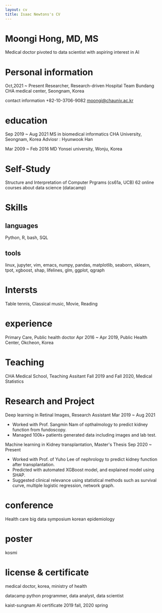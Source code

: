 ```yaml
---
layout: cv
title: Isaac Newtons's CV
---
```

# Moongi Hong, MD, MS
Medical doctor pivoted to data scientist with aspiring interest in AI

# Personal information
Oct,2021 ~ Present
Researcher, Research-driven Hospital Team
Bundang CHA medical center, Seongnam, Korea

contact information
+82-10-3706-9082
moongi@chauniv.ac.kr

# education
Sep 2019 ~ Aug 2021 
MS in biomedical informatics
CHA University, Seongnam, Korea
Adviosr : Hyunwook Han

Mar 2009 ~ Feb 2016
MD
Yonsei university, Wonju, Korea

# Self-Study
Structure and Interpretation of Computer Prgrams (cs61a, UCB)
62 online courses about data science (datacamp)

# Skills
## languages
Python, R, bash, SQL
## tools
linux, jupyter, vim, emacs, numpy, pandas, matplotlib, seaborn, sklearn, tpot, xgboost, shap, lifelines, glm, ggplot, qgraph

# Intersts
Table tennis, Classical music, Movie, Reading

# experience
Primary Care, Public health doctor
Apr 2016 ~ Apr 2019, Public Health Center, Okcheon, Korea

# Teaching
CHA Medical School, Teaching Assitant
Fall 2019 and Fall 2020, Medical Statistics

# Research and Project
Deep learning in Retinal Images, Research Assistant
Mar 2019 ~ Aug 2021
- Worked with Prof. Sangmin Nam of opthalmology to predict kidney function from fundoscopy. 
- Managed 100k+ patients generated data including images and lab test.

Machine learning in Kidney transplantation, Master's Thesis
Sep 2020 ~ Present
- Worked with Prof. of Yuho Lee of nephrology to predict kidney function after transplantation.
- Predicted with automated XGBoost model, and explained model using SHAP.  
- Suggested clinical relevance using statistical methods such as survival curve, multiple logistic regression, network graph.

# conference
Health care big data symposium
korean epidemiology
# poster
kosmi
# license & certificate
medical doctor, korea, ministry of health

datacamp python programmer, data analyst, data scientist

kaist-sungnam AI certificate 2019 fall, 2020 spring
